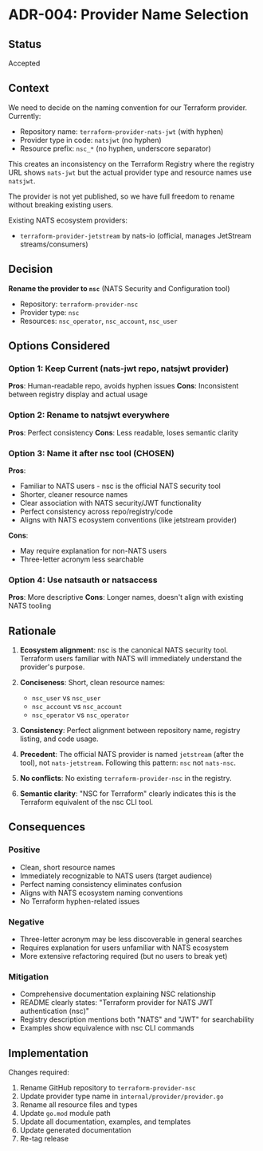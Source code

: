 # ADR-004: Provider Name Selection

## Status

Accepted

## Context

We need to decide on the naming convention for our Terraform provider. Currently:
- Repository name: `terraform-provider-nats-jwt` (with hyphen)
- Provider type in code: `natsjwt` (no hyphen)
- Resource prefix: `nsc_*` (no hyphen, underscore separator)

This creates an inconsistency on the Terraform Registry where the registry URL shows `nats-jwt` but the actual provider type and resource names use `natsjwt`.

The provider is not yet published, so we have full freedom to rename without breaking existing users.

Existing NATS ecosystem providers:
- `terraform-provider-jetstream` by nats-io (official, manages JetStream streams/consumers)

## Decision

**Rename the provider to `nsc`** (NATS Security and Configuration tool)

- Repository: `terraform-provider-nsc`
- Provider type: `nsc`
- Resources: `nsc_operator`, `nsc_account`, `nsc_user`

## Options Considered

### Option 1: Keep Current (nats-jwt repo, natsjwt provider)

**Pros**: Human-readable repo, avoids hyphen issues
**Cons**: Inconsistent between registry display and actual usage

### Option 2: Rename to natsjwt everywhere

**Pros**: Perfect consistency
**Cons**: Less readable, loses semantic clarity

### Option 3: Name it after nsc tool (CHOSEN)

**Pros**:
- Familiar to NATS users - nsc is the official NATS security tool
- Shorter, cleaner resource names
- Clear association with NATS security/JWT functionality
- Perfect consistency across repo/registry/code
- Aligns with NATS ecosystem conventions (like jetstream provider)

**Cons**:
- May require explanation for non-NATS users
- Three-letter acronym less searchable

### Option 4: Use natsauth or natsaccess

**Pros**: More descriptive
**Cons**: Longer names, doesn't align with existing NATS tooling

## Rationale

1. **Ecosystem alignment**: nsc is the canonical NATS security tool. Terraform users familiar with NATS will immediately understand the provider's purpose.

2. **Conciseness**: Short, clean resource names:
   - `nsc_user` vs `nsc_user`
   - `nsc_account` vs `nsc_account`
   - `nsc_operator` vs `nsc_operator`

3. **Consistency**: Perfect alignment between repository name, registry listing, and code usage.

4. **Precedent**: The official NATS provider is named `jetstream` (after the tool), not `nats-jetstream`. Following this pattern: `nsc` not `nats-nsc`.

5. **No conflicts**: No existing `terraform-provider-nsc` in the registry.

6. **Semantic clarity**: "NSC for Terraform" clearly indicates this is the Terraform equivalent of the nsc CLI tool.

## Consequences

### Positive

- Clean, short resource names
- Immediately recognizable to NATS users (target audience)
- Perfect naming consistency eliminates confusion
- Aligns with NATS ecosystem naming conventions
- No Terraform hyphen-related issues

### Negative

- Three-letter acronym may be less discoverable in general searches
- Requires explanation for users unfamiliar with NATS ecosystem
- More extensive refactoring required (but no users to break yet)

### Mitigation

- Comprehensive documentation explaining NSC relationship
- README clearly states: "Terraform provider for NATS JWT authentication (nsc)"
- Registry description mentions both "NATS" and "JWT" for searchability
- Examples show equivalence with nsc CLI commands

## Implementation

Changes required:
1. Rename GitHub repository to `terraform-provider-nsc`
2. Update provider type name in `internal/provider/provider.go`
3. Rename all resource files and types
4. Update `go.mod` module path
5. Update all documentation, examples, and templates
6. Update generated documentation
7. Re-tag release
